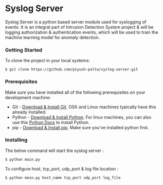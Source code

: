 # Syslog Server
Syslog Server is a python based server module used for syslogging of events. It is an integral part of Intrusion Detection System project & will be logging authorization & authentication events, which will be used to train the machine learning model for anomaly detection.


### Getting Started
To clone the project in your local systems: 
```console
$ git clone https://github.com/piyush-palta/syslog-server.git
```

### Prerequisites
Make sure you have installed all of the following prerequisites on your development machine:
* Git - [Download & Install Git](https://git-scm.com/downloads). OSX and Linux machines typically have this already installed.
* Python - [Download & Install Python](https://www.python.org/downloads/). For linux machines, you can also use this [Python Docs](https://docs.python-guide.org/starting/install3/linux/) to install Python.
* pip - [Download & Install pip](https://pip.pypa.io/en/stable/installing/). Make sure you've installed python first.

### Installing

The below command will start the syslog server :

```bash
$ python main.py
```

To configure host, tcp_port, udp_port & log file location :
  
```bash
$ python main.py host_name tcp_port udp_port log_file
```
